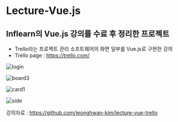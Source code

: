 # Lecture-Vue.js
## Inflearn의 Vue.js 강의를 수료 후 정리한 프로젝트

- Trello라는 프로젝트 관리 소프트웨어의 화면 일부를 Vue.js로 구현한 강의 
- Trello page : https://trello.com/



![login](https://user-images.githubusercontent.com/61316086/121896965-d938dd80-cd5c-11eb-9c5d-2ba29d741a23.JPG)

![board3](https://user-images.githubusercontent.com/61316086/121897057-f2da2500-cd5c-11eb-8411-95dfdcd5c2ee.JPG)

![card1](https://user-images.githubusercontent.com/61316086/121897137-038a9b00-cd5d-11eb-8031-d659778a6242.JPG)

![side](https://user-images.githubusercontent.com/61316086/121897567-78f66b80-cd5d-11eb-9acd-8918bbf0c1c8.JPG)





강의자료 : https://github.com/jeonghwan-kim/lecture-vue-trello

